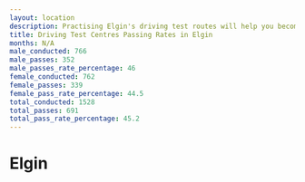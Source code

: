 ```yaml
---
layout: location
description: Practising Elgin's driving test routes will help you become more confident in your gear-changing abilities.
title: Driving Test Centres Passing Rates in Elgin
months: N/A
male_conducted: 766
male_passes: 352
male_passes_rate_percentage: 46
female_conducted: 762
female_passes: 339
female_pass_rate_percentage: 44.5
total_conducted: 1528
total_passes: 691
total_pass_rate_percentage: 45.2
---
```


# Elgin
